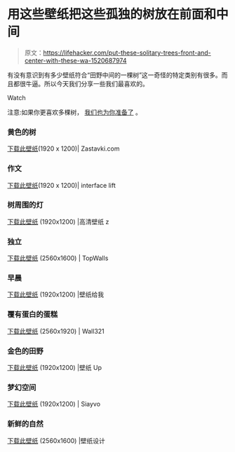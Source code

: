 # 用这些壁纸把这些孤独的树放在前面和中间

> 原文：<https://lifehacker.com/put-these-solitary-trees-front-and-center-with-these-wa-1520687974>

有没有意识到有多少壁纸符合“田野中间的一棵树”这一奇怪的特定类别有很多。而且都很牛逼。所以今天我们分享一些我们最喜欢的。

Watch

注意:如果你更喜欢多棵树， [我们也为你准备了](https://lifehacker.com/take-your-desktop-for-a-walk-through-the-forest-with-th-5927077) 。

### 黄色的树

[下载此壁纸](http://www.zastavki.com/eng/Nature/Fields/wallpaper-40032.htm)(1920 x 1200)| Zastavki.com

### 作文

[下载此壁纸](http://interfacelift.com/wallpaper/details/1968/cosmosition.html)(1920 x 1200)| interface lift

### 树周围的灯

[下载此壁纸](http://www.hdwallpapersz.net/nature/tree/light-arround-the-tree-wallpapers-18986#.UvvMl4Urwyo) (1920x1200) |高清壁纸 z

### 独立

[下载此壁纸](http://topwalls.net/stand-alone/) (2560x1600) | TopWalls

### 早晨

[下载此壁纸](http://wallpapersfor.me/single-tree/) (1920x1200) |壁纸给我

### 覆有蛋白的蛋糕

[下载此壁纸](http://www.wall321.com/Abstract/Fantasy/nature_trees_floating_fantasy_art_floating_island_vladstudio_photomanipulations_1600x1200_wallpap_2022/download_2560x1920) (2560x1920) | Wall321

### 金色的田野

[下载此壁纸](http://www.wallpaperup.com/31738/fields_grass_trees_autumn_fall_sunlight_leaves.html) (1920x1200) |壁纸 Up

### 梦幻空间

[下载此壁纸](http://siayvo.com/dreamy-space-best-wallpaper-hd) (1920x1200) | Siayvo

### 新鲜的自然

[下载此壁纸](http://www.wallpapersdesign.net/wallpaper/fresh-nature/) (2560x1600) |壁纸设计